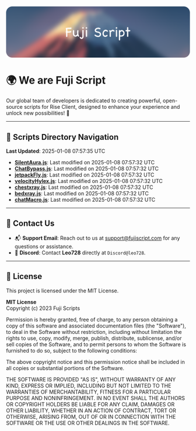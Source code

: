 ![Banner](.github/b.webp)

# 🌍 **We are Fuji Script**

Our global team of developers is dedicated to creating powerful, open-source scripts for Rise Client, designed to enhance your experience and unlock new possibilities! 🌟

---
<!-- SCRIPTS_NAVIGATION_START -->
## 📂 **Scripts Directory Navigation**

**Last Updated**: 2025-01-08 07:57:35 UTC

- **[SilentAura.js](scripts/SilentAura.js)**: Last modified on 2025-01-08 07:57:32 UTC
- **[ChatBypass.js](scripts/ChatBypass.js)**: Last modified on 2025-01-08 07:57:32 UTC
- **[jetpackFly.js](scripts/jetpackFly.js)**: Last modified on 2025-01-08 07:57:32 UTC
- **[velocityHylex.js](scripts/velocityHylex.js)**: Last modified on 2025-01-08 07:57:32 UTC
- **[chestxray.js](scripts/chestxray.js)**: Last modified on 2025-01-08 07:57:32 UTC
- **[bedxray.js](scripts/bedxray.js)**: Last modified on 2025-01-08 07:57:32 UTC
- **[chatMacro.js](scripts/chatMacro.js)**: Last modified on 2025-01-08 07:57:32 UTC

<!-- SCRIPTS_NAVIGATION_END -->

---

## 💬 **Contact Us**  
- 📬 **Support Email**: Reach out to us at [support@fujiscript.com](mailto:support@fujiscript.com) for any questions or assistance.  
- 💬 **Discord**: Contact **Leo728** directly at `Discord@leo728`.

---

## 📜 **License**

This project is licensed under the MIT License.  

**MIT License**  
Copyright (c) 2023 Fuji Scripts  

Permission is hereby granted, free of charge, to any person obtaining a copy of this software and associated documentation files (the "Software"), to deal in the Software without restriction, including without limitation the rights to use, copy, modify, merge, publish, distribute, sublicense, and/or sell copies of the Software, and to permit persons to whom the Software is furnished to do so, subject to the following conditions:  

The above copyright notice and this permission notice shall be included in all copies or substantial portions of the Software.  

THE SOFTWARE IS PROVIDED "AS IS", WITHOUT WARRANTY OF ANY KIND, EXPRESS OR IMPLIED, INCLUDING BUT NOT LIMITED TO THE WARRANTIES OF MERCHANTABILITY, FITNESS FOR A PARTICULAR PURPOSE AND NONINFRINGEMENT. IN NO EVENT SHALL THE AUTHORS OR COPYRIGHT HOLDERS BE LIABLE FOR ANY CLAIM, DAMAGES OR OTHER LIABILITY, WHETHER IN AN ACTION OF CONTRACT, TORT OR OTHERWISE, ARISING FROM, OUT OF OR IN CONNECTION WITH THE SOFTWARE OR THE USE OR OTHER DEALINGS IN THE SOFTWARE.  
